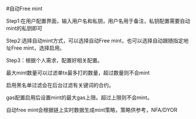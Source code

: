 #自动Free mint

Step1:在用户配置界面，输入用户名和私钥，用户名用于备注，私钥配置需要自动mint的私钥即可

Step2:选择自动mint方式，可以选择自动Free mint，也可以选择自动跟随指定地址Free mint，选择启用。

Step3：根据个人需求，配置好相关配置。

最大mint数量可以过滤单tx最多打的数量，超过数量则不会mint

启用黑名单过滤会在后台过滤有关键词的合约。

gas配置启用后设置mint的最大gas上限。超过上限则不会mint。

自动free mint会根据链上实时数据生成mint策略，策略供参考，NFA/DYOR
